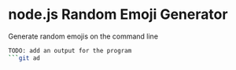 # node.js Random Emoji Generator

Generate random emojis on the command line

```bash
TODO: add an output for the program
```git ad